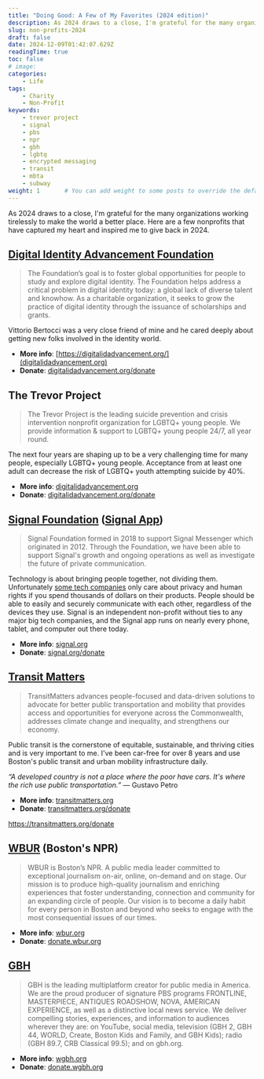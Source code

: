 ```yaml
---
title: "Doing Good: A Few of My Favorites (2024 edition)"
description: As 2024 draws to a close, I'm grateful for the many organizations working tirelessly to make the world a better place. Here are a few nonprofits that have captured my heart and inspired me to give back in 2024.
slug: non-profits-2024
draft: false
date: 2024-12-09T01:42:07.629Z
readingTime: true
toc: false
# image: 
categories:
    - Life
tags:
    - Charity
    - Non-Profit
keywords: 
    - trevor project
    - signal
    - pbs
    - npr
    - gbh
    - lgbtq
    - encrypted messaging
    - transit
    - mbta
    - subway
weight: 1       # You can add weight to some posts to override the default sorting (date descending)
---
```


As 2024 draws to a close, I'm grateful for the many organizations working tirelessly to make the world a better place. Here are a few nonprofits that have captured my heart and inspired me to give back in 2024.

## [Digital Identity Advancement Foundation](https://digitalidadvancement.org/)

> The Foundation’s goal is to foster global opportunities for people to study and explore digital identity. The Foundation helps address a critical problem in digital identity today: a global lack of diverse talent and knowhow. As a charitable organization, it seeks to grow the practice of digital identity through the issuance of scholarships and grants.

Vittorio Bertocci was a very close friend of mine and he cared deeply about getting new folks involved in the identity world.

- **More info**: [https://digitalidadvancement.org/](digitalidadvancement.org)
- **Donate**: [digitalidadvancement.org/donate](https://digitalidadvancement.org/donate/)

## The Trevor Project

> The Trevor Project is the leading suicide prevention and crisis intervention nonprofit organization for LGBTQ+ young people. We provide information & support to LGBTQ+ young people 24/7, all year round.

The next four years are shaping up to be a very challenging time for many people, especially LGBTQ+ young people. Acceptance from at least one adult can decrease the risk of LGBTQ+ youth attempting suicide by 40%.

- **More info**: [digitalidadvancement.org](digitalidadvancement.org)
- **Donate**: [digitalidadvancement.org/donate](https://digitalidadvancement.org/donate/)

## [Signal Foundation](https://signalfoundation.org/) ([Signal App](https://signal.org/))

> Signal Foundation formed in 2018 to support Signal Messenger which originated in 2012. Through the Foundation, we have been able to support Signal's growth and ongoing operations as well as investigate the future of private communication.

Technology is about bringing people together, not dividing them. Unfortunately [some tech companies](https://apple.com) only care about privacy and human rights if you spend thousands of dollars on their products. People should be able to easily and securely communicate with each other, regardless of the devices they use. Signal is an independent non-profit without ties to any major big tech companies, and the Signal app runs on nearly every phone, tablet, and computer out there today.

- **More info**: [signal.org](https://signal.org/)
- **Donate**: [signal.org/donate](https://signal.org/donate/)

## [Transit Matters](https://transitmatters.org/)

> TransitMatters advances people-focused and data-driven solutions to advocate for better public transportation and mobility that provides access and opportunities for everyone across the Commonwealth, addresses climate change and inequality, and strengthens our economy.

Public transit is the cornerstone of equitable, sustainable, and thriving cities and is very important to me. I've been car-free for over 8 years and use Boston's public transit and urban mobility infrastructure daily.

_*“A developed country is not a place where the poor have cars. It's where the rich use public transportation.”*_ ― Gustavo Petro

- **More info**: [transitmatters.org](https://transitmatters.org/)
- **Donate**: [transitmatters.org/donate](https://transitmatters.org/donate)

https://transitmatters.org/donate

## [WBUR](https://www.wbur.org/) (Boston's NPR)

> WBUR is Boston’s NPR. A public media leader committed to exceptional journalism on-air, online, on-demand and on stage. Our mission is to produce high-quality journalism and enriching experiences that foster understanding, connection and community for an expanding circle of people. Our vision is to become a daily habit for every person in Boston and beyond who seeks to engage with the most consequential issues of our times.

- **More info**: [wbur.org](https://www.wbur.org/)
- **Donate**: [donate.wbur.org](https://donate.wbur.org/secure/heart-wbur-homepage)

## [GBH](https://www.wgbh.org/)

> GBH is the leading multiplatform creator for public media in America. We are the proud producer of signature PBS programs FRONTLINE, MASTERPIECE, ANTIQUES ROADSHOW, NOVA, AMERICAN EXPERIENCE, as well as a distinctive local news service. We deliver compelling stories, experiences, and information to audiences wherever they are: on YouTube, social media, television (GBH 2, GBH 44, WORLD, Create, Boston Kids and Family, and GBH Kids); radio (GBH 89.7, CRB Classical 99.5); and on gbh.org.

- **More info**: [wgbh.org](https://www.wgbh.org/)
- **Donate**: [donate.wgbh.org](https://donate.wgbh.org/wgbh/tv-pledge)
